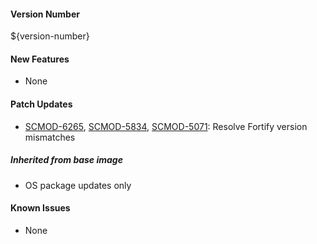 #### Version Number
${version-number}

#### New Features

- None

#### Patch Updates

- [SCMOD-6265](https://portal.digitalsafe.net/browse/SCMOD-6265), [SCMOD-5834](https://portal.digitalsafe.net/browse/SCMOD-5834), [SCMOD-5071](https://portal.digitalsafe.net/browse/SCMOD-5071): Resolve Fortify version mismatches

##### Inherited from base image

- OS package updates only

#### Known Issues

- None